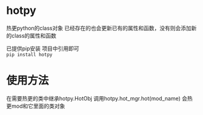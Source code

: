 # hotpy
热更python的class对象
已经存在的也会更新已有的属性和函数，没有则会添加新的class的属性和函数

已提供pip安装 项目中引用即可  
`pip install hotpy`

# 使用方法
在需要热更的类中继承hotpy.HotObj
调用hotpy.hot_mgr.hot(mod_name)
会热更mod和它里面的类对象
